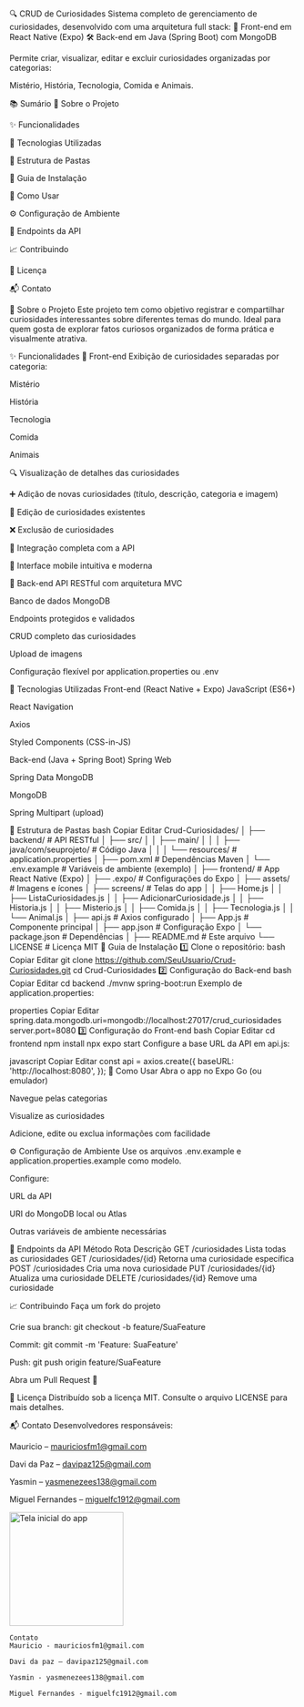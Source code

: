 🔍 CRUD de Curiosidades
Sistema completo de gerenciamento de curiosidades, desenvolvido com uma arquitetura full stack:
📱 Front-end em React Native (Expo)
🛠️ Back-end em Java (Spring Boot) com MongoDB

Permite criar, visualizar, editar e excluir curiosidades organizadas por categorias:

Mistério, História, Tecnologia, Comida e Animais.

📚 Sumário
📌 Sobre o Projeto

✨ Funcionalidades

🧰 Tecnologias Utilizadas

📁 Estrutura de Pastas

🚀 Guia de Instalação

📱 Como Usar

⚙️ Configuração de Ambiente

🔗 Endpoints da API

📈 Contribuindo

📝 Licença

📬 Contato

📌 Sobre o Projeto
Este projeto tem como objetivo registrar e compartilhar curiosidades interessantes sobre diferentes temas do mundo. Ideal para quem gosta de explorar fatos curiosos organizados de forma prática e visualmente atrativa.

✨ Funcionalidades
📱 Front-end
Exibição de curiosidades separadas por categoria:

Mistério

História

Tecnologia

Comida

Animais

🔍 Visualização de detalhes das curiosidades

➕ Adição de novas curiosidades (título, descrição, categoria e imagem)

📝 Edição de curiosidades existentes

❌ Exclusão de curiosidades

🔗 Integração completa com a API

🎨 Interface mobile intuitiva e moderna

🔗 Back-end
API RESTful com arquitetura MVC

Banco de dados MongoDB

Endpoints protegidos e validados

CRUD completo das curiosidades

Upload de imagens

Configuração flexível por application.properties ou .env

🧰 Tecnologias Utilizadas
Front-end (React Native + Expo)
JavaScript (ES6+)

React Navigation

Axios

Styled Components (CSS-in-JS)

Back-end (Java + Spring Boot)
Spring Web

Spring Data MongoDB

MongoDB

Spring Multipart (upload)

📁 Estrutura de Pastas
bash
Copiar
Editar
Crud-Curiosidades/
│
├── backend/                        # API RESTful
│   ├── src/
│   │   ├── main/
│   │   │   ├── java/com/seuprojeto/  # Código Java
│   │   │   └── resources/            # application.properties
│   ├── pom.xml                      # Dependências Maven
│   └── .env.example                 # Variáveis de ambiente (exemplo)
│
├── frontend/                       # App React Native (Expo)
│   ├── .expo/                      # Configurações do Expo
│   ├── assets/                     # Imagens e ícones
│   ├── screens/                    # Telas do app
│   │   ├── Home.js
│   │   ├── ListaCuriosidades.js
│   │   ├── AdicionarCuriosidade.js
│   │   ├── Historia.js
│   │   ├── Misterio.js
│   │   ├── Comida.js
│   │   ├── Tecnologia.js
│   │   └── Animal.js
│   ├── api.js                      # Axios configurado
│   ├── App.js                      # Componente principal
│   ├── app.json                    # Configuração Expo
│   └── package.json                # Dependências
│
├── README.md                       # Este arquivo
└── LICENSE                         # Licença MIT
🚀 Guia de Instalação
1️⃣ Clone o repositório:
bash
Copiar
Editar
git clone https://github.com/SeuUsuario/Crud-Curiosidades.git
cd Crud-Curiosidades
2️⃣ Configuração do Back-end
bash
Copiar
Editar
cd backend
./mvnw spring-boot:run
Exemplo de application.properties:

properties
Copiar
Editar
spring.data.mongodb.uri=mongodb://localhost:27017/crud_curiosidades
server.port=8080
3️⃣ Configuração do Front-end
bash
Copiar
Editar
cd frontend
npm install
npx expo start
Configure a base URL da API em api.js:

javascript
Copiar
Editar
const api = axios.create({
  baseURL: 'http://localhost:8080',
});
📱 Como Usar
Abra o app no Expo Go (ou emulador)

Navegue pelas categorias

Visualize as curiosidades

Adicione, edite ou exclua informações com facilidade

⚙️ Configuração de Ambiente
Use os arquivos .env.example e application.properties.example como modelo.

Configure:

URL da API

URI do MongoDB local ou Atlas

Outras variáveis de ambiente necessárias

🔗 Endpoints da API
Método	Rota	Descrição
GET	/curiosidades	Lista todas as curiosidades
GET	/curiosidades/{id}	Retorna uma curiosidade específica
POST	/curiosidades	Cria uma nova curiosidade
PUT	/curiosidades/{id}	Atualiza uma curiosidade
DELETE	/curiosidades/{id}	Remove uma curiosidade

📈 Contribuindo
Faça um fork do projeto

Crie sua branch: git checkout -b feature/SuaFeature

Commit: git commit -m 'Feature: SuaFeature'

Push: git push origin feature/SuaFeature

Abra um Pull Request 🚀

📝 Licença
Distribuído sob a licença MIT.
Consulte o arquivo LICENSE para mais detalhes.

📬 Contato
Desenvolvedores responsáveis:

Mauricio – mauriciosfm1@gmail.com

Davi da Paz – davipaz125@gmail.com

Yasmin – yasmenezees138@gmail.com

Miguel Fernandes – miguelfc1912@gmail.com



<img src="https://i.imgur.com/Eim2EQO.png" alt="Tela inicial do app" width="200">



```text
Contato
Mauricio - mauriciosfm1@gmail.com

Davi da paz – davipaz125@gmail.com

Yasmin - yasmenezees138@gmail.com

Miguel Fernandes - miguelfc1912@gmail.com
```
